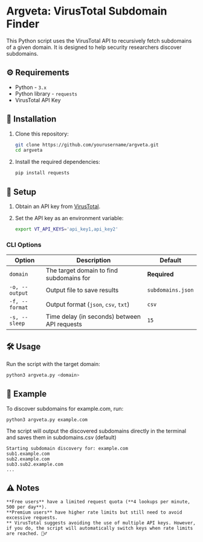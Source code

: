 # Argveta: VirusTotal Subdomain Finder

This Python script uses the VirusTotal API to recursively fetch subdomains of a given domain. It is designed to help security researchers discover subdomains.

## ⚙️ Requirements

- Python - `3.x`
- Python library - `requests`
- VirusTotal API Key

## 🚀 Installation

1. Clone this repository:

    ```bash
    git clone https://github.com/yourusername/argveta.git
    cd argveta
    ```

2. Install the required dependencies:

    ```bash
    pip install requests
    ```

## 🔑 Setup

1. Obtain an API key from [VirusTotal](https://www.virustotal.com/).
2. Set the API key as an environment variable:

    ```bash
    export VT_API_KEYS='api_key1,api_key2'
    ```

### **CLI Options**
| Option        | Description                                   | Default          |
|--------------|-----------------------------------------------|------------------|
| `domain`     | The target domain to find subdomains for     | **Required**     |
| `-o, --output` | Output file to save results                 | `subdomains.json` |
| `-f, --format` | Output format (`json`, `csv`, `txt`)        | `csv`            |
| `-s, --sleep`  | Time delay (in seconds) between API requests | `15`             |

## 🛠️ Usage

Run the script with the target domain:

```bash
python3 argveta.py <domain>
```


## 🧪 Example

To discover subdomains for example.com, run:

  ```
  python3 argveta.py example.com
  ```

The script will output the discovered subdomains directly in the terminal and saves them in subdomains.csv (default)

  ```
  Starting subdomain discovery for: example.com
  sub1.example.com
  sub2.example.com
  sub3.sub2.example.com
  ...
  ```

## ⚠️ Notes
```
**Free users** have a limited request quota (**4 lookups per minute, 500 per day**).  
**Premium users** have higher rate limits but still need to avoid excessive requests.
** VirusTotal suggests avoiding the use of multiple API keys. However, if you do, the script will automatically switch keys when rate limits are reached. 🤷‍♂️

```


